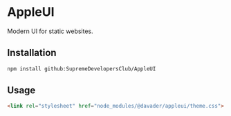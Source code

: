 # AppleUI
Modern UI for static websites.

## Installation
```bash
npm install github:SupremeDevelopersClub/AppleUI
```

## Usage
```html
<link rel="stylesheet" href="node_modules/@davader/appleui/theme.css">
```
